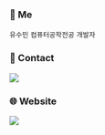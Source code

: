 ### 🐥 Me
`유수민`
`컴퓨터공학전공`
`개발자`

### 📩 Contact 
<a href="mailto:proysm5154@naver.com"><img src="https://img.shields.io/badge/Mail-EA4335?style=flat&logo=Gmail&logoColor=white"/></a>

### 🌐 Website 
<a href="https://proysm.tistory.com/"><img src="https://img.shields.io/badge/Tistory-FF8C00?style=flat&logo=Tistory&logoColor=white"/></a> <br>

<!--
<a href="https://boundless-ton-d1f.notion.site/2322830dcd264b029b00660af28b777a?pvs=4"><img src="https://img.shields.io/badge/Notion-000000?style=flat&logo=Notion&logoColor=white"/></a>

**proysm/proysm** is a ✨ _special_ ✨ repository because its `README.md` (this file) appears on your GitHub profile.

Here are some ideas to get you started:

- 🔭 I’m currently working on ...
- 🌱 I’m currently learning ...
- 👯 I’m looking to collaborate on ...
- 🤔 I’m looking for help with ...
- 💬 Ask me about ...
- 📫 How to reach me: ...
- 😄 Pronouns: ...
- ⚡ Fun fact: ...

flat-square
-->
